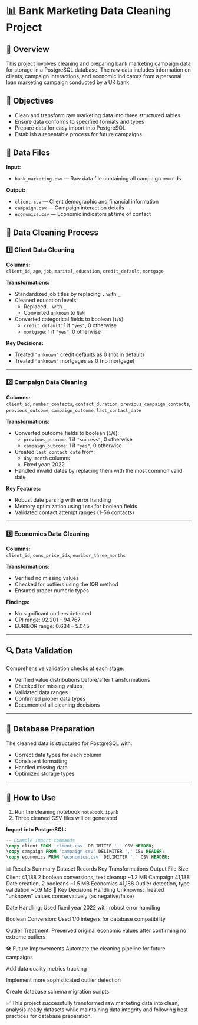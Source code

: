# 📊 Bank Marketing Data Cleaning Project

## 📌 Overview
This project involves cleaning and preparing bank marketing campaign data for storage in a PostgreSQL database. The raw data includes information on clients, campaign interactions, and economic indicators from a personal loan marketing campaign conducted by a UK bank.

## 🎯 Objectives
- Clean and transform raw marketing data into three structured tables  
- Ensure data conforms to specified formats and types  
- Prepare data for easy import into PostgreSQL  
- Establish a repeatable process for future campaigns

## 📂 Data Files
**Input:**  
- `bank_marketing.csv` — Raw data file containing all campaign records

**Output:**  
- `client.csv` — Client demographic and financial information  
- `campaign.csv` — Campaign interaction details  
- `economics.csv` — Economic indicators at time of contact

## 🧹 Data Cleaning Process

### 1️⃣ Client Data Cleaning
**Columns:**  
`client_id`, `age`, `job`, `marital`, `education`, `credit_default`, `mortgage`

**Transformations:**  
- Standardized job titles by replacing `.` with `_`  
- Cleaned education levels:  
  - Replaced `.` with `_`  
  - Converted `unknown` to `NaN`  
- Converted categorical fields to boolean (`1`/`0`):  
  - `credit_default`: 1 if `"yes"`, 0 otherwise  
  - `mortgage`: 1 if `"yes"`, 0 otherwise

**Key Decisions:**  
- Treated `"unknown"` credit defaults as 0 (not in default)  
- Treated `"unknown"` mortgages as 0 (no mortgage)

---

### 2️⃣ Campaign Data Cleaning
**Columns:**  
`client_id`, `number_contacts`, `contact_duration`, `previous_campaign_contacts`,  
`previous_outcome`, `campaign_outcome`, `last_contact_date`

**Transformations:**  
- Converted outcome fields to boolean (`1`/`0`):  
  - `previous_outcome`: 1 if `"success"`, 0 otherwise  
  - `campaign_outcome`: 1 if `"yes"`, 0 otherwise  
- Created `last_contact_date` from:  
  - `day`, `month` columns  
  - Fixed year: 2022  
- Handled invalid dates by replacing them with the most common valid date

**Key Features:**  
- Robust date parsing with error handling  
- Memory optimization using `int8` for boolean fields  
- Validated contact attempt ranges (1–56 contacts)

---

### 3️⃣ Economics Data Cleaning
**Columns:**  
`client_id`, `cons_price_idx`, `euribor_three_months`

**Transformations:**  
- Verified no missing values  
- Checked for outliers using the IQR method  
- Ensured proper numeric types

**Findings:**  
- No significant outliers detected  
- CPI range: 92.201 – 94.767  
- EURIBOR range: 0.634 – 5.045

---

## 🔍 Data Validation
Comprehensive validation checks at each stage:
- Verified value distributions before/after transformations  
- Checked for missing values  
- Validated data ranges  
- Confirmed proper data types  
- Documented all cleaning decisions

---

## 💾 Database Preparation
The cleaned data is structured for PostgreSQL with:
- Correct data types for each column  
- Consistent formatting  
- Handled missing data  
- Optimized storage types

---

## 🚀 How to Use
1. Run the cleaning notebook `notebook.ipynb`
2. Three cleaned CSV files will be generated

**Import into PostgreSQL:**
```sql
-- Example import commands
\copy client FROM 'client.csv' DELIMITER ',' CSV HEADER;
\copy campaign FROM 'campaign.csv' DELIMITER ',' CSV HEADER;
\copy economics FROM 'economics.csv' DELIMITER ',' CSV HEADER;
```

📊 Results Summary
Dataset	Records	Key Transformations	Output File Size
Client	41,188	2 boolean conversions, text cleanup	~1.2 MB
Campaign	41,188	Date creation, 2 booleans	~1.5 MB
Economics	41,188	Outlier detection, type validation	~0.9 MB
📝 Key Decisions
Handling Unknowns: Treated "unknown" values conservatively (as negative/false)

Date Handling: Used fixed year 2022 with robust error handling

Boolean Conversion: Used 1/0 integers for database compatibility

Outlier Treatment: Preserved original economic values after confirming no extreme outliers

🛠 Future Improvements
Automate the cleaning pipeline for future campaigns

Add data quality metrics tracking

Implement more sophisticated outlier detection

Create database schema migration scripts

✅ This project successfully transformed raw marketing data into clean, analysis-ready datasets while maintaining data integrity and following best practices for database preparation.
